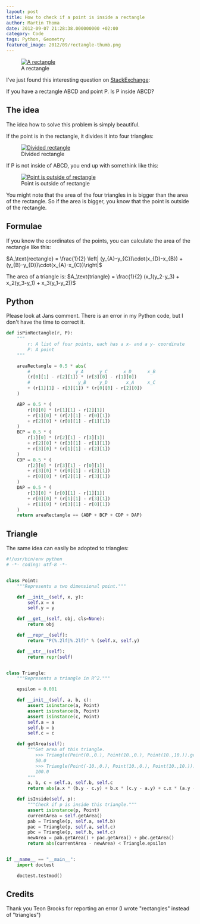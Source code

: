 ```yaml
---
layout: post
title: How to check if a point is inside a rectangle
author: Martin Thoma
date: 2012-09-07 21:28:38.000000000 +02:00
category: Code
tags: Python, Geometry
featured_image: 2012/09/rectangle-thumb.png
---
```

<figure class="aligncenter">
            <a href="../images/2012/09/rectangle.png"><img src="../images/2012/09/rectangle.png" alt="A rectangle" style="max-width:512px;max-height:409px;" class="size-full wp-image-43611 "/></a>
            <figcaption class="text-center">A rectangle</figcaption>
        </figure>

I've just found this interesting question on <a href="http://math.stackexchange.com/q/190111/6876">StackExchange</a>:

If you have a rectangle ABCD and point P. Is P inside ABCD?


## The idea
The idea how to solve this problem is simply beautiful.

If the point is in the rectangle, it divides it into four triangles:

<figure class="aligncenter">
            <a href="../images/2012/09/rectangle-2.png"><img src="../images/2012/09/rectangle-2.png" alt="Divided rectangle" style="max-width:512px;max-height:409px;" class="size-full wp-image-43651 "/></a>
            <figcaption class="text-center">Divided rectangle</figcaption>
        </figure>

If P is not inside of ABCD, you end up with somethink like this:

<figure class="aligncenter">
            <a href="../images/2012/09/rectangle-3.png"><img src="../images/2012/09/rectangle-3.png" alt="Point is outside of rectangle " style="max-width:512px;max-height:409px;" class="size-full wp-image-43661 "/></a>
            <figcaption class="text-center">Point is outside of rectangle</figcaption>
        </figure>

You might note that the area of the four triangles in is bigger than the area of the rectangle. So if the area is bigger, you know that the point is outside of the rectangle.


## Formulae
If you know the coordinates of the points, you can calculate the area of the rectangle like this:

$A_\text{rectangle} = \frac{1}{2} \left| (y_{A}-y_{C})\cdot(x_{D}-x_{B}) + (y_{B}-y_{D})\cdot(x_{A}-x_{C})\right|$

The area of a triangle is:
$A_\text{triangle} = \frac{1}{2} (x_1(y_2-y_3) + x_2(y_3-y_1) + x_3(y_1-y_2))$


## Python
<div class="important">Please look at Jans comment. There is an error in my Python code, but I don't have the time to correct it.</div>

```python
def isPinRectangle(r, P):
    """
        r: A list of four points, each has a x- and a y- coordinate
        P: A point
    """

    areaRectangle = 0.5 * abs(
        #                 y_A      y_C      x_D      x_B
        (r[0][1] - r[2][1]) * (r[3][0] - r[1][0])
        #                  y_B     y_D       x_A     x_C
        + (r[1][1] - r[3][1]) * (r[0][0] - r[2][0])
    )

    ABP = 0.5 * (
        r[0][0] * (r[1][1] - r[2][1])
        + r[1][0] * (r[2][1] - r[0][1])
        + r[2][0] * (r[0][1] - r[1][1])
    )
    BCP = 0.5 * (
        r[1][0] * (r[2][1] - r[3][1])
        + r[2][0] * (r[3][1] - r[1][1])
        + r[3][0] * (r[1][1] - r[2][1])
    )
    CDP = 0.5 * (
        r[2][0] * (r[3][1] - r[0][1])
        + r[3][0] * (r[0][1] - r[2][1])
        + r[0][0] * (r[2][1] - r[3][1])
    )
    DAP = 0.5 * (
        r[3][0] * (r[0][1] - r[1][1])
        + r[0][0] * (r[1][1] - r[3][1])
        + r[1][0] * (r[3][1] - r[0][1])
    )
    return areaRectangle == (ABP + BCP + CDP + DAP)
```

## Triangle
The same idea can easily be adopted to triangles:

```python
#!/usr/bin/env python
# -*- coding: utf-8 -*-


class Point:
    """Represents a two dimensional point."""

    def __init__(self, x, y):
        self.x = x
        self.y = y

    def __get__(self, obj, cls=None):
        return obj

    def __repr__(self):
        return "P(%.2lf|%.2lf)" % (self.x, self.y)

    def __str__(self):
        return repr(self)


class Triangle:
    """Represents a triangle in R^2."""

    epsilon = 0.001

    def __init__(self, a, b, c):
        assert isinstance(a, Point)
        assert isinstance(b, Point)
        assert isinstance(c, Point)
        self.a = a
        self.b = b
        self.c = c

    def getArea(self):
        """Get area of this triangle.
           >>> Triangle(Point(0.,0.), Point(10.,0.), Point(10.,10.)).getArea()
           50.0
           >>> Triangle(Point(-10.,0.), Point(10.,0.), Point(10.,10.)).getArea()
           100.0
        """
        a, b, c = self.a, self.b, self.c
        return abs(a.x * (b.y - c.y) + b.x * (c.y - a.y) + c.x * (a.y - b.y)) / 2

    def isInside(self, p):
        """Check if p is inside this triangle."""
        assert isinstance(p, Point)
        currentArea = self.getArea()
        pab = Triangle(p, self.a, self.b)
        pac = Triangle(p, self.a, self.c)
        pbc = Triangle(p, self.b, self.c)
        newArea = pab.getArea() + pac.getArea() + pbc.getArea()
        return abs(currentArea - newArea) < Triangle.epsilon


if __name__ == "__main__":
    import doctest

    doctest.testmod()
```


## Credits

Thank you Teon Brooks for reporting an error (I wrote "rectangles" instead of
"triangles")
